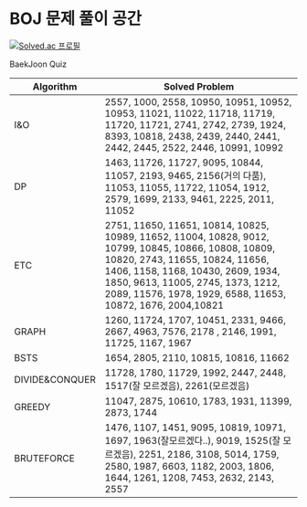 # BOJ 문제 풀이 공간

[![Solved.ac
프로필](http://mazassumnida.wtf/api/v2/generate_badge?boj=1996yyk)](https://solved.ac/1996yyk)

BaekJoon Quiz

|Algorithm|Solved Problem|
|------|---|
|I&O|2557, 1000, 2558, 10950, 10951, 10952, 10953, 11021, 11022, 11718, 11719, 11720, 11721, 2741, 2742, 2739, 1924, 8393, 10818, 2438, 2439, 2440, 2441, 2442, 2445, 2522, 2446, 10991, 10992|
|DP|1463, 11726, 11727, 9095, 10844, 11057, 2193, 9465, 2156(거의 다품), 11053, 11055, 11722, 11054, 1912, 2579, 1699, 2133, 9461, 2225, 2011, 11052|
|ETC|2751, 11650, 11651, 10814, 10825, 10989, 11652, 11004, 10828, 9012, 10799, 10845, 10866, 10808, 10809, 10820, 2743, 11655, 10824, 11656, 1406, 1158, 1168, 10430, 2609, 1934, 1850, 9613, 11005, 2745, 1373, 1212, 2089, 11576, 1978, 1929, 6588, 11653, 10872, 1676, 2004,10821|
|GRAPH|1260, 11724, 1707, 10451, 2331, 9466, 2667, 4963, 7576, 2178 , 2146, 1991, 11725, 1167, 1967|
|BSTS|1654, 2805, 2110, 10815, 10816, 11662|
|DIVIDE&CONQUER|11728, 1780, 11729, 1992, 2447, 2448, 1517(잘 모르겠음), 2261(모르겠음)|
|GREEDY|11047, 2875, 10610, 1783, 1931, 11399, 2873, 1744|
|BRUTEFORCE|1476, 1107, 1451, 9095, 10819, 10971, 1697, 1963(잘모르겠다..), 9019, 1525(잘 모르겠음), 2251, 2186, 3108, 5014, 1759, 2580, 1987, 6603, 1182, 2003, 1806, 1644, 1261, 1208, 7453, 2632, 2143, 2557 |

